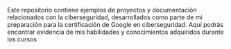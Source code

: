 Este repositorio contiene ejemplos de proyectos y documentación relacionados con la ciberseguridad, desarrollados como parte de mi preparación para la certificación de Google en ciberseguridad. Aquí podrás encontrar evidencia de mis habilidades y conocimientos adquiridos durante los cursos
